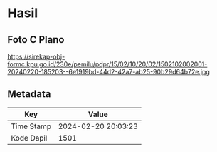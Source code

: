 # Hasil

## Foto C Plano

https://sirekap-obj-formc.kpu.go.id/230e/pemilu/pdpr/15/02/10/20/02/1502102002001-20240220-185203--6e1919bd-44d2-42a7-ab25-90b29d64b72e.jpg


## Metadata

| Key        | Value               |
| ---------- | ------------------- |
| Time Stamp | 2024-02-20 20:03:23 |
| Kode Dapil | 1501                |



